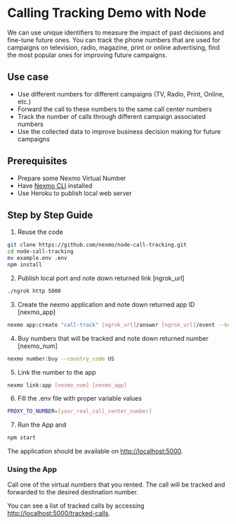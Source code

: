 # Calling Tracking Demo with Node
We can use unique identifiers to measure the impact of past decisions and fine-tune future ones. You can track the phone numbers that are used for campaigns on television, radio, magazine, print or online advertising, find the most popular ones for improving future campaigns.

## Use case
* Use different numbers for different campaigns (TV, Radio, Print, Online, etc.)
* Forward the call to these numbers to the same call center numbers
* Track the number of calls through different campaign associated numbers
* Use the collected data to improve business decision making for future campaigns

## Prerequisites
* Prepare some Nexmo Virtual Number
* Have [Nexmo CLI](https://github.com/Nexmo/nexmo-cli/) installed
* Use Heroku to publish local web server

## Step by Step Guide
1. Reuse the code
```sh
git clone https://github.com/nexmo/node-call-tracking.git
cd node-call-tracking
mv example.env .env
npm install
```
2. Publish local port and note down returned link [ngrok_url]
```sh
./ngrok http 5000
```
3. Create the nexmo application and note down returned app ID [nexmo_app]

```sh
nexmo app:create "call-track" [ngrok_url]/answer [ngrok_url]/event --keyfile private.key
```
4. Buy numbers that will be tracked and note down returned number [nexmo_num]
```sh
nexmo number:buy --country_code US
```
5. Link the number to the app
```sh
nexmo link:app [nexmo_num] [nexmo_app]
```
6. Fill the .env file with proper variable values
```sh
PROXY_TO_NUMBER=[your_real_call_center_number]
```
7. Run the App and
```sh
npm start
```

The application should be available on <http://localhost:5000>.

### Using the App

Call one of the virtual numbers that you rented. The call will be tracked and forwarded to the desired destination number.

You can see a list of tracked calls by accessing <http://localhost:5000/tracked-calls>.
